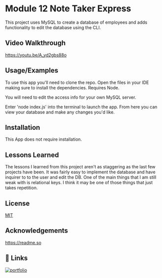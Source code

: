 
# Module 12 Note Taker Express

This project uses MySQL to create a database of employees and adds functionality to edit the database using the CLI.
## Video Walkthrough

https://youtu.be/A_yd2gbs88o
## Usage/Examples

To use this app you'll need to clone the repo.  Open the files in your IDE making sure to install the dependencies.  Requires Node.

You will need to edit the access info for your own MySQL server.

Enter 'node index.js' into the terminal to launch the app.  From here you can view your database and make any changes you'd like.
## Installation

This App does not require installation.
    
## Lessons Learned

The lessons I learned from this project aren't as staggering as the last few projects have been.  It was fairly easy to implement the database and have inquirer to to the user and edit the DB.  One of the main things that I am still weak with is relational keys.  I think it may be one of those things that just takes repetition.


## License

[MIT](https://choosealicense.com/licenses/mit/)


## Acknowledgements

https://readme.so




## 🔗 Links
[![portfolio](https://img.shields.io/badge/my_portfolio-000?style=for-the-badge&logo=ko-fi&logoColor=white)](https://github.com/bradfh)
